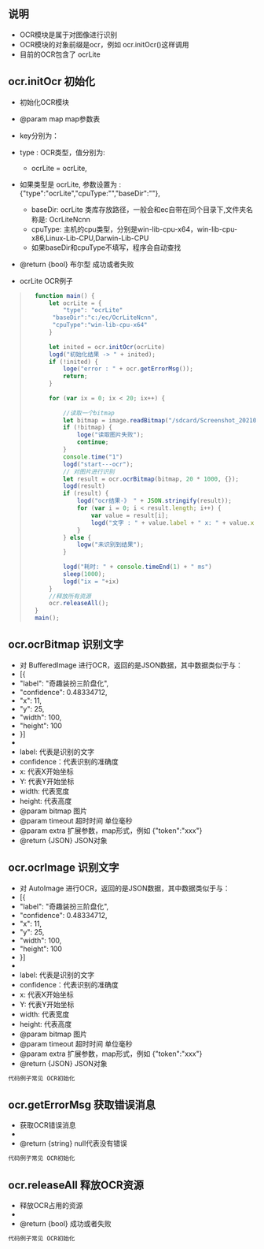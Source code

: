 ## 说明

- OCR模块是属于对图像进行识别
- OCR模块的对象前缀是ocr，例如 ocr.initOcr()这样调用
- 目前的OCR包含了 ocrLite



## ocr.initOcr 初始化

 * 初始化OCR模块

 * @param map map参数表
 * key分别为：
 * type : OCR类型，值分别为:
    * ocrLite = ocrLite,

 * 如果类型是 ocrLite, 参数设置为 : {"type":"ocrLite","cpuType:"","baseDir":""},
    * baseDir: ocrLite 类库存放路径，一般会和ec自带在同个目录下,文件夹名称是: OcrLiteNcnn
    * cpuType: 主机的cpu类型，分别是win-lib-cpu-x64，win-lib-cpu-x86,Linux-Lib-CPU,Darwin-Lib-CPU
    * 如果baseDir和cpuType不填写，程序会自动查找
 * @return {bool} 布尔型 成功或者失败


- ocrLite OCR例子

> ```javascript
>   function main() {
>   	let ocrLite = {
>   		"type": "ocrLite"
>        "baseDir":"c:/ec/OcrLiteNcnn",
>        "cpuType":"win-lib-cpu-x64"
>   	}
>    
>   	let inited = ocr.initOcr(ocrLite)
>   	logd("初始化结果 -> " + inited);
>   	if (!inited) {
>   		loge("error : " + ocr.getErrorMsg());
>   		return;
>   	}
>   
>   	for (var ix = 0; ix < 20; ix++) {
>    
>   		//读取一个bitmap
>   		let bitmap = image.readBitmap("/sdcard/Screenshot_20210127_152932_com.huawei.android.lau.jpg");
>   		if (!bitmap) {
>   			loge("读取图片失败");
>   			continue;
>   		}
>   		console.time("1")
>   		logd("start---ocr");
>   		// 对图片进行识别
>   		let result = ocr.ocrBitmap(bitmap, 20 * 1000, {});
>   		logd(result)
>   		if (result) {
>   			logd("ocr结果-》 " + JSON.stringify(result));
>   			for (var i = 0; i < result.length; i++) {
>   				var value = result[i];
>   				logd("文字 : " + value.label + " x: " + value.x + " y: " + value.y + " width: " + value.width + " height: " + value.height);
>   			}
>   		} else {
>   			logw("未识别到结果");
>   		}
>   	
>   		logd("耗时: " + console.timeEnd(1) + " ms")
>   		sleep(1000);
>   		logd("ix = "+ix)
>   	}
>   	//释放所有资源
>   	ocr.releaseAll();
>   }
>   main();
> 
> ```






## ocr.ocrBitmap 识别文字
 * 对 BufferedImage 进行OCR，返回的是JSON数据，其中数据类似于与：
 * [{
 * 	"label": "奇趣装扮三阶盘化",
 *	"confidence": 0.48334712,
 *	"x": 11,
 *	"y": 25,
 *	"width": 100,
 *	"height": 100
 * }]
 *  <br/>
 *  label: 代表是识别的文字
 *  confidence：代表识别的准确度
 *  x: 代表X开始坐标
 *  Y: 代表Y开始坐标
 *  width: 代表宽度
 *  height: 代表高度
 * @param bitmap 图片
 * @param timeout 超时时间 单位毫秒
 * @param extra 扩展参数，map形式，例如 {"token":"xxx"}
 * @return {JSON} JSON对象 



## ocr.ocrImage 识别文字
 * 对 AutoImage 进行OCR，返回的是JSON数据，其中数据类似于与：
 * [{
 * 	"label": "奇趣装扮三阶盘化",
 *	"confidence": 0.48334712,
 *	"x": 11,
 *	"y": 25,
 *	"width": 100,
 *	"height": 100
 * }]
 *  <br/>
 *  label: 代表是识别的文字
 *  confidence：代表识别的准确度
 *  x: 代表X开始坐标
 *  Y: 代表Y开始坐标
 *  width: 代表宽度
 *  height: 代表高度
 * @param bitmap 图片
 * @param timeout 超时时间 单位毫秒
 * @param extra 扩展参数，map形式，例如 {"token":"xxx"}
 * @return {JSON} JSON对象 


```javascript
代码例子常见 OCR初始化
```







## ocr.getErrorMsg 获取错误消息
 * 获取OCR错误消息
 * 
 * @return {string} null代表没有错误



```javascript
代码例子常见 OCR初始化
```



## ocr.releaseAll 释放OCR资源
 * 释放OCR占用的资源
 * 
 * @return {bool} 成功或者失败



```javascript
代码例子常见 OCR初始化
```

